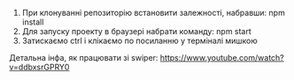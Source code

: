 1. При клонуванні репозиторію встановити залежності, набравши: npm install
2. Для запуску проекту в браузері набрати команду: npm start
3. Затискаємо ctrl і клікаємо по посиланню у терміналі мишкою

Детальна інфа, як працювати зі swiper:
https://www.youtube.com/watch?v=ddbxsrGPRY0
